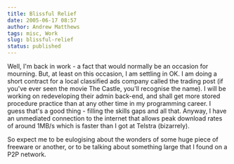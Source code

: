 ```yaml
---
title: Blissful Relief
date: 2005-06-17 08:57
author: Andrew Matthews
tags: misc, Work
slug: blissful-relief
status: published
---
```


Well, I'm back in work - a fact that would normally be an occasion for mourning. But, at least on this occasion, I am settling in OK. I am doing a short contract for a local classified ads company called the trading post (if you've ever seen the movie The Castle, you'll recognise the name). I will be working on redeveloping their admin back-end, and shall get more stored procedure practice than at any other time in my programming career. I guess that's a good thing - filling the skills gaps and all that. Anyway, I have an unmediated connection to the internet that allows peak download rates of around 1MB/s which is faster than I got at Telstra (bizarrely).

So expect me to be eulogising about the wonders of some huge piece of freeware or another, or to be talking about something large that I found on a P2P network.
